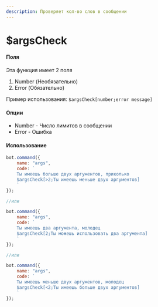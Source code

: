 ```yaml
---
description: Проверяет кол-во слов в сообщении
---
```


# $argsCheck

#### Поля

Эта функция имеет 2 поля

1. Number \(Необязательно\)
2. Error \(Обязательно\)

Пример использования: `$argsCheck[number;error message]`

#### Опции

* Number - Число лимитов в сообщении
* Error - Ошибка

#### Использование

```javascript
bot.command({
    name: "args",
    code: `
    Ты имеешь больше двух аргументов, приколько
    $argsCheck[>2;Ты имеешь меньше двух аргументов]
    `
});

//или

bot.command({
    name: "args",
    code: `
    Ты имеешь два аргумента, молодец
    $argsCheck[2;Ты можешь использовать два аргумента]
    `
});

//или

bot.command({
    name: "args",
    code: `
    Ты имеешь меньше двух аргументов, молодец
    $argsCheck[<2;Ты имеешь больше двух аргументов]
    `
});
```

